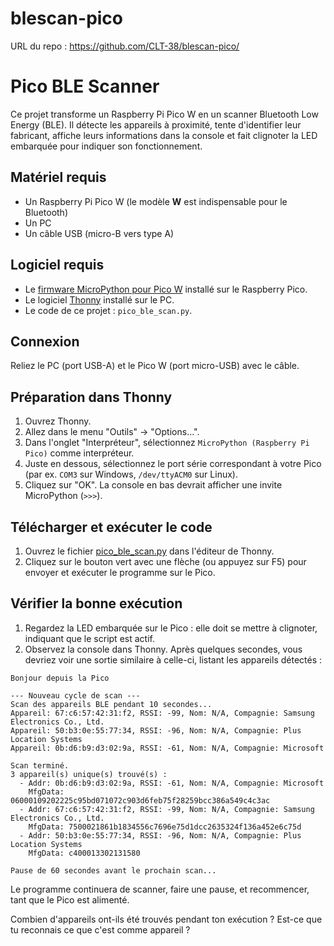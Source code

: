 # blescan-pico

URL du repo : https://github.com/CLT-38/blescan-pico/

# Pico BLE Scanner

Ce projet transforme un Raspberry Pi Pico W en un scanner Bluetooth Low Energy (BLE). Il détecte les appareils à proximité, tente d'identifier leur fabricant, affiche leurs informations dans la console et fait clignoter la LED embarquée pour indiquer son fonctionnement.

## Matériel requis
- Un Raspberry Pi Pico W (le modèle **W** est indispensable pour le Bluetooth)
- Un PC
- Un câble USB (micro-B vers type A)

## Logiciel requis
- Le [firmware MicroPython pour Pico W](https://micropython.org/download/RPI_PICO_W/) installé sur le Raspberry Pico.
- Le logiciel [Thonny](https://thonny.org/) installé sur le PC.
- Le code de ce projet : `pico_ble_scan.py`.

## Connexion
Reliez le PC (port USB-A) et le Pico W (port micro-USB) avec le câble.

## Préparation dans Thonny
1.  Ouvrez Thonny.
2.  Allez dans le menu "Outils" -> "Options...".
3.  Dans l'onglet "Interpréteur", sélectionnez `MicroPython (Raspberry Pi Pico)` comme interpréteur.
4.  Juste en dessous, sélectionnez le port série correspondant à votre Pico (par ex. `COM3` sur Windows, `/dev/ttyACM0` sur Linux).
5.  Cliquez sur "OK". La console en bas devrait afficher une invite MicroPython (`>>>`).

## Télécharger et exécuter le code
1.  Ouvrez le fichier [pico_ble_scan.py](pico_ble_scan.py) dans l'éditeur de Thonny.
2.  Cliquez sur le bouton vert avec une flèche (ou appuyez sur F5) pour envoyer et exécuter le programme sur le Pico.

## Vérifier la bonne exécution
1.  Regardez la LED embarquée sur le Pico : elle doit se mettre à clignoter, indiquant que le script est actif.
2.  Observez la console dans Thonny. Après quelques secondes, vous devriez voir une sortie similaire à celle-ci, listant les appareils détectés :

```
Bonjour depuis la Pico

--- Nouveau cycle de scan ---
Scan des appareils BLE pendant 10 secondes...
Appareil: 67:c6:57:42:31:f2, RSSI: -99, Nom: N/A, Compagnie: Samsung Electronics Co., Ltd.
Appareil: 50:b3:0e:55:77:34, RSSI: -96, Nom: N/A, Compagnie: Plus Location Systems
Appareil: 0b:d6:b9:d3:02:9a, RSSI: -61, Nom: N/A, Compagnie: Microsoft

Scan terminé.
3 appareil(s) unique(s) trouvé(s) :
  - Addr: 0b:d6:b9:d3:02:9a, RSSI: -61, Nom: N/A, Compagnie: Microsoft
    MfgData: 06000109202225c95bd071072c903d6feb75f28259bcc386a549c4c3ac
  - Addr: 67:c6:57:42:31:f2, RSSI: -99, Nom: N/A, Compagnie: Samsung Electronics Co., Ltd.
    MfgData: 7500021861b1834556c7696e75d1dcc2635324f136a452e6c75d
  - Addr: 50:b3:0e:55:77:34, RSSI: -96, Nom: N/A, Compagnie: Plus Location Systems
    MfgData: c400013302131580

Pause de 60 secondes avant le prochain scan...
```

Le programme continuera de scanner, faire une pause, et recommencer, tant que le Pico est alimenté.

Combien d'appareils ont-ils été trouvés pendant ton exécution ?
Est-ce que tu reconnais ce que c'est comme appareil ?
